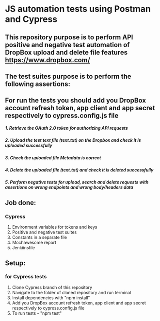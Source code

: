 # JS automation tests using Postman and Cypress

## This repository purpose is to perform API positive and negative test automation of DropBox upload and delete file features https://www.dropbox.com/

## The test suites purpose is to perform the following assertions:

## For run the tests you should add you DropBox account refresh token, app client and app secret respectively to cypress.config.js file 

##### 1. Retrieve the OAuth 2.0 token for authorizing API requests
##### 2. Upload the test text file (text.txt) on the Dropbox and check it is uploaded successfully
##### 3. Check the uploaded file Metadata is correct
##### 4. Delete the uploaded file (text.txt) and check it is deleted successfully
##### 5. Perform negative tests for upload, search and delete requests with assertions on wrong endpoints and wrong body/headers data

## Job done:

### Cypress

1. Environment variables for tokens and keys
2. Positive and negative test suites
3. Constants in a separate file
4. Mochawesome report
5. Jenkiinsfile

## Setup:

### for Cypress tests

1. Clone Cypress branch of this repository
2. Navigate to the folder of cloned repository and run terminal 
3. Install dependencies with  "npm install"
4. Add you DropBox account refresh token, app client and app secret respectively to cypress.config.js file
5. To run tests - "npm test"
